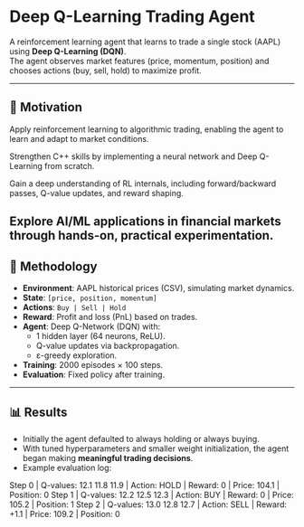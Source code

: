# Deep Q-Learning Trading Agent

A reinforcement learning agent that learns to trade a single stock (AAPL) using **Deep Q-Learning (DQN)**.  
The agent observes market features (price, momentum, position) and chooses actions (buy, sell, hold) to maximize profit.

---

## 🚀 Motivation
Apply reinforcement learning to algorithmic trading, enabling the agent to learn and adapt to market conditions.

Strengthen C++ skills by implementing a neural network and Deep Q-Learning from scratch.

Gain a deep understanding of RL internals, including forward/backward passes, Q-value updates, and reward shaping.

Explore AI/ML applications in financial markets through hands-on, practical experimentation.
---

## 🧠 Methodology

- **Environment**: AAPL historical prices (CSV), simulating market dynamics.
- **State**: `[price, position, momentum]`
- **Actions**: `Buy | Sell | Hold`
- **Reward**: Profit and loss (PnL) based on trades.
- **Agent**: Deep Q-Network (DQN) with:
  - 1 hidden layer (64 neurons, ReLU).
  - Q-value updates via backpropagation.
  - ε-greedy exploration.
- **Training**: 2000 episodes × 100 steps.
- **Evaluation**: Fixed policy after training.

---

## 📊 Results

- Initially the agent defaulted to always holding or always buying.  
- With tuned hyperparameters and smaller weight initialization, the agent began making **meaningful trading decisions**.  
- Example evaluation log:

Step 0 | Q-values: 12.1 11.8 11.9 | Action: HOLD | Reward: 0 | Price: 104.1 | Position: 0
Step 1 | Q-values: 12.2 12.5 12.3 | Action: BUY | Reward: 0 | Price: 105.2 | Position: 1
Step 2 | Q-values: 13.0 12.8 12.7 | Action: SELL | Reward: +1.1 | Price: 109.2 | Position: 0



